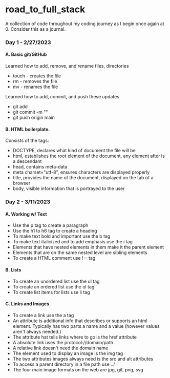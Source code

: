 # road_to_full_stack

<div>
<p> A collection of code throughout my coding journey as I begin once again at 0. Consider this as a journal. </p>
</div>

<div>
<h3> Day 1 - 2/27/2023 </h3>
  <div>
  <h4> A. Basic git/GitHub </h4>
    <p>Learned how to add, remove, and rename files, directories</p>
    <ul>
      <li> touch - creates the file </li>
      <li> rm - removes the file </li>
      <li> mv - renames the file </li>
    </ul>
    <p>Learned how to add, commit, and push these updates</p>
    <ul>
      <li> git add </li>
      <li> git commit -m "" </li>
      <li> git push origin main </li>
    </ul>
  <h4> B. HTML boilerplate. </h4>
    <p>Consists of the tags: </p>
    <ul>
      <li> DOCTYPE, declares what kind of document the file will be </li>
      <li> html, establishes the root element of the document, any element after is a descendant </li>
      <li> head, contains meta-data </li>
      <li> meta charset="utf-8", ensures characters are displayed properly  </li>
      <li> title, provides the name of the document, displayed on the tab of a browser </li>
      <li> body, visible information that is portrayed to the user </li>
     </ul>
   </div>
</div>

<div>
<h3> Day 2 - 3/11/2023 </h3>
  <div>
  <h4> A. Working w/ Text </h4>
    <ul>
      <li> Use the p tag to create a paragraph </li>
      <li> Use the h1 to h6 tag to create a heading </li>
      <li> To make text bold and important use the b tag </li>
      <li> To make text italicized and to add emphasis use the i tag </li>
      <li> Elements that have nested elements in them make it the parent element </li>
      <li> Elements that are on the same nested level are sibling elements </li>
      <li> To create a HTML comment use !-- tag </li>
    </ul>
  <h4> B. Lists </h4>
    <ul>
      <li> To create an unordered list use the ul tag </li>
      <li> To create an ordered list use the ol tag </li>
      <li> To create list items for lists use li tag </li>
    </ul>
  <h4> C. Links and Images </h4>
    <ul>
      <li> To create a link use the a tag </li>
      <li> An attribute is additional info that describes or supports an html element. Typically has two parts a name and a value (however values aren't always needed.) </li>
      <li> The attribute hat tells links where to go is the href attribute </li>
      <li> A absolute link uses the protocol://domain/path </li>
      <li> A relative link doesn't need the domain name </li>
      <li> The element used to display an image is the img tag </li>
      <li> The two attributes images always need is the src and alt attributes </li>
      <li> To access a parent directory in a file path use ../ </li>
      <li> The four main image formats on the web are jpg, gif, png, svg </li>
    </ul>
  </div>
</div>
